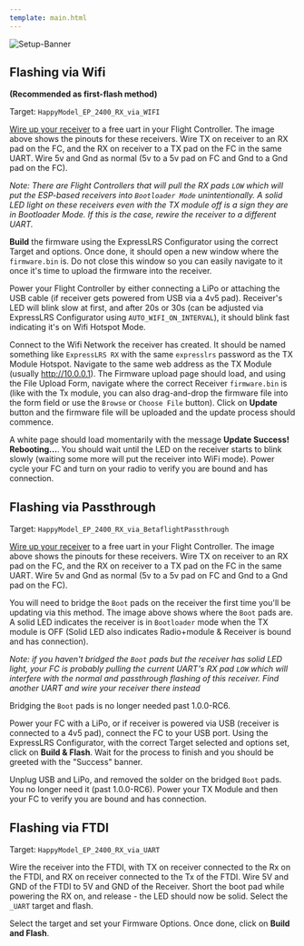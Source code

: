 ```yaml
---
template: main.html
---
```


![Setup-Banner](https://raw.githubusercontent.com/ExpressLRS/ExpressLRS-hardware/master/img/quick-start.png)

## Flashing via Wifi 

**(Recommended as first-flash method)**

Target: `HappyModel_EP_2400_RX_via_WIFI`

[Wire up your receiver](../quick-start/rx-fcprep.md) to a free uart in your Flight Controller. The image above shows the pinouts for these receivers. Wire TX on receiver to an RX pad on the FC, and the RX on receiver to a TX pad on the FC in the same UART. Wire 5v and Gnd as normal (5v to a 5v pad on FC and Gnd to a Gnd pad on the FC).

*Note: There are Flight Controllers that will pull the RX pads `LOW` which will put the ESP-based receivers into `Bootloader Mode` unintentionally. A solid LED light on these receivers even with the TX module off is a sign they are in Bootloader Mode. If this is the case, rewire the receiver to a different UART.*

**Build** the firmware using the ExpressLRS Configurator using the correct Target and options. Once done, it should open a new window where the `firmware.bin` is. Do not close this window so you can easily navigate to it once it's time to upload the firmware into the receiver.

Power your Flight Controller by either connecting a LiPo or attaching the USB cable (if receiver gets powered from USB via a 4v5 pad). Receiver's LED will blink slow at first, and after 20s or 30s (can be adjusted via ExpressLRS Configurator using `AUTO_WIFI_ON_INTERVAL`), it should blink fast indicating it's on Wifi Hotspot Mode.

Connect to the Wifi Network the receiver has created. It should be named something like `ExpressLRS RX` with the same `expresslrs` password as the TX Module Hotspot. Navigate to the same web address as the TX Module (usually http://10.0.0.1). The Firmware upload page should load, and using the File Upload Form, navigate where the correct Receiver `firmware.bin` is (like with the Tx module, you can also drag-and-drop the firmware file into the form field or use the `Browse` or `Choose File` button). Click on **Update** button and the firmware file will be uploaded and the update process should commence. 

A white page should load momentarily with the message **Update Success! Rebooting...**. You should wait until the LED on the receiver starts to blink slowly (waiting some more will put the receiver into WiFi mode). Power cycle your FC and turn on your radio to verify you are bound and has connection.

## Flashing via Passthrough

Target: `HappyModel_EP_2400_RX_via_BetaflightPassthrough`

[Wire up your receiver](../quick-start/rx-fcprep.md) to a free uart in your Flight Controller. The image above shows the pinouts for these receivers. Wire TX on receiver to an RX pad on the FC, and the RX on receiver to a TX pad on the FC in the same UART. Wire 5v and Gnd as normal (5v to a 5v pad on FC and Gnd to a Gnd pad on the FC).

You will need to bridge the `Boot` pads on the receiver the first time you'll be updating via this method. The image above shows where the `Boot` pads are. A solid LED indicates the receiver is in `Bootloader` mode when the TX module is OFF (Solid LED also indicates Radio+module & Receiver is bound and has connection). 

*Note: if you haven't bridged the `Boot` pads but the receiver has solid LED light, your FC is probably pulling the current UART's RX pad `LOW` which will interfere with the normal and passthrough flashing of this receiver. Find another UART and wire your receiver there instead*

Bridging the `Boot` pads is no longer needed past 1.0.0-RC6. 

Power your FC with a LiPo, or if receiver is powered via USB (receiver is connected to a 4v5 pad), connect the FC to your USB port. Using the ExpressLRS Configurator, with the correct Target selected and options set, click on **Build & Flash**. Wait for the process to finish and you should be greeted with the "Success" banner.

Unplug USB and LiPo, and removed the solder on the bridged `Boot` pads. You no longer need it (past 1.0.0-RC6). Power your TX Module and then your FC to verify you are bound and has connection.

## Flashing via FTDI

Target: `HappyModel_EP_2400_RX_via_UART`

Wire the receiver into the FTDI, with TX on receiver connected to the Rx on the FTDI, and RX on receiver connected to the Tx of the FTDI. Wire 5V and GND of the FTDI to 5V and GND of the Receiver. Short the boot pad while powering the RX on, and release - the LED should now be solid. Select the `_UART` target and flash.

Select the target and set your Firmware Options. Once done, click on **Build and Flash**.